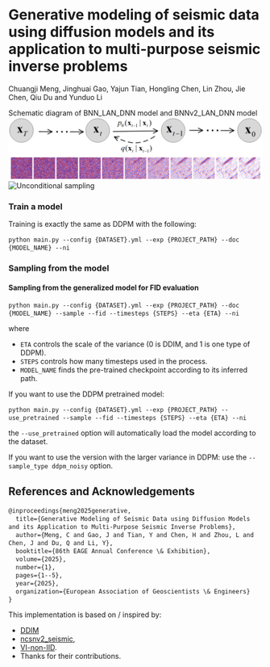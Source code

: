# Generative modeling of seismic data using diffusion models and its application to multi-purpose seismic inverse problems

Chuangji Meng,  Jinghuai Gao, Yajun Tian, Hongling Chen, Lin Zhou, Jie Chen, Qiu Du and Yunduo Li

Schematic diagram of BNN_LAN_DNN model and  BNNv2_LAN_DNN model
![DDPM_sampling](assets/x_evolve.png)
![Unconditional sampling](assets/x_evolve_more.jpg)


### Train a model
Training is exactly the same as DDPM with the following:
```
python main.py --config {DATASET}.yml --exp {PROJECT_PATH} --doc {MODEL_NAME} --ni
```

### Sampling from the model

#### Sampling from the generalized model for FID evaluation
```
python main.py --config {DATASET}.yml --exp {PROJECT_PATH} --doc {MODEL_NAME} --sample --fid --timesteps {STEPS} --eta {ETA} --ni
```
where 
- `ETA` controls the scale of the variance (0 is DDIM, and 1 is one type of DDPM).
- `STEPS` controls how many timesteps used in the process.
- `MODEL_NAME` finds the pre-trained checkpoint according to its inferred path.

If you want to use the DDPM pretrained model:
```
python main.py --config {DATASET}.yml --exp {PROJECT_PATH} --use_pretrained --sample --fid --timesteps {STEPS} --eta {ETA} --ni
```
the `--use_pretrained` option will automatically load the model according to the dataset.


If you want to use the version with the larger variance in DDPM: use the `--sample_type ddpm_noisy` option.

## References and Acknowledgements
```
@inproceedings{meng2025generative,
  title={Generative Modeling of Seismic Data using Diffusion Models and its Application to Multi-Purpose Seismic Inverse Problems},
  author={Meng, C and Gao, J and Tian, Y and Chen, H and Zhou, L and Chen, J and Du, Q and Li, Y},
  booktitle={86th EAGE Annual Conference \& Exhibition},
  volume={2025},
  number={1},
  pages={1--5},
  year={2025},
  organization={European Association of Geoscientists \& Engineers}
}
```


This implementation is based on / inspired by:
- [DDIM](https://github.com/ermongroup/ddim)
- [ncsnv2_seismic](https://github.com/mengchuangji/ncsnv2_seismic),
- [VI-non-IID](https://github.com/mengchuangji/VI-Non-IID).
- Thanks for their contributions.

